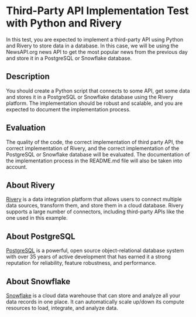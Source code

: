 # Third-Party API Implementation Test with Python and Rivery

In this test, you are expected to implement a third-party API using Python and Rivery to store data in a database. In this case, we will be using the NewsAPI.org news API to get the most popular news from the previous day and store it in a PostgreSQL or Snowflake database.

## Description

You should create a Python script that connects to some API, get some data and stores it in a PostgreSQL or Snowflake database using the Rivery platform. The implementation should be robust and scalable, and you are expected to document the implementation process.

## Evaluation

The quality of the code, the correct implementation of third party API, the correct implementation of Rivery, and the correct implementation of the PostgreSQL or Snowflake database will be evaluated. The documentation of the implementation process in the README.md file will also be taken into account.

## About Rivery

[Rivery](https://rivery.io/) is a data integration platform that allows users to connect multiple data sources, transform them, and store them in a cloud database. Rivery supports a large number of connectors, including third-party APIs like the one used in this example.

## About PostgreSQL

[PostgreSQL](https://www.postgresql.org/) is a powerful, open source object-relational database system with over 35 years of active development that has earned it a strong reputation for reliability, feature robustness, and performance.

## About Snowflake

[Snowflake](https://www.snowflake.com/en/) is a cloud data warehouse that can store and analyze all your data records in one place. It can automatically scale up/down its compute resources to load, integrate, and analyze data.
